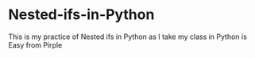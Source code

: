 # Nested-ifs-in-Python
This is my practice of Nested ifs in Python as I take my class in Python is Easy from Pirple
